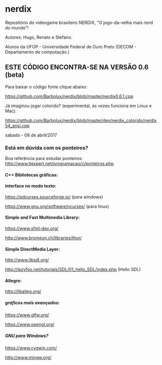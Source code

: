 # nerdix
Repositório do videogame brasileiro NERDIX, "O jogo-da-velha mais nerd do mundo"!

Autores: Hugo, Renato e Stefano.

Alunos da UFOP - Universidade Federal de Ouro Preto (DECOM - Departamento de computação.)


## ESTE CÓDIGO ENCONTRA-SE NA VERSÃO 0.6 (beta)
Para baixar o código fonte clique abaixo:

https://github.com/Barbolux/nerdix/blob/master/nerdix0.6.1.cpp

Já imaginou jogar colorido? (experimental, às vezes funciona em Linux e Mac).

https://github.com/Barbolux/nerdix/blob/master/dev/nerdix_colorido/nerdix54_ansi.cpp


sabado - 08 de abril/2017
### Está em dúvida com os ponteiros?
Boa referência para estudar ponteiros: http://www.tiexpert.net/programacao/c/ponteiros.php


#### C++ Bibliotecas gráficas:

#### interface no modo texto:
https://pdcurses.sourceforge.io/ (para windows)

https://www.gnu.org/software/ncurses/ (para linux)

#### Simple and Fast Multimedia Library:
https://www.sfml-dev.org/

http://www.bromeon.ch/libraries/thor/

#### Simple DirectMedia Layer:
http://www.libsdl.org/

http://lazyfoo.net/tutorials/SDL/01_hello_SDL/index.php (Hello SDL)

#### Allegro:
http://liballeg.org/

##### gráficos mais avançados:
https://www.glfw.org/

https://www.opengl.org/

##### GNU para Windows?
https://www.cygwin.com/

http://www.mingw.org/
